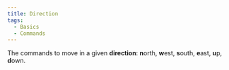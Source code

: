 ```yaml
---
title: Direction
tags:
  - Basics
  - Commands
---
```

The commands to move in a given **direction**: **n**orth, **w**est,
**s**outh, **e**ast, **u**p, **d**own.
